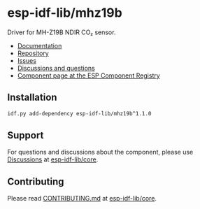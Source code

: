 # esp-idf-lib/mhz19b

Driver for MH-Z19B NDIR CO₂ sensor.

* [Documentation](https://esp-idf-lib.github.io/mhz19b/)
* [Repository](https://github.com/esp-idf-lib/mhz19b)
* [Issues](https://github.com/esp-idf-lib/mhz19b/issues)
* [Discussions and questions](https://github.com/esp-idf-lib/core/discussions)
* [Component page at the ESP Component Registry](https://components.espressif.com/components/esp-idf-lib/mhz19b)

## Installation

```sh
idf.py add-dependency esp-idf-lib/mhz19b^1.1.0
```

## Support

For questions and discussions about the component, please use
[Discussions](https://github.com/esp-idf-lib/core/discussions)
at [esp-idf-lib/core](https://github.com/esp-idf-lib/core).

## Contributing

Please read [CONTRIBUTING.md](https://github.com/esp-idf-lib/core/blob/main/CONTRIBUTING.md)
at [esp-idf-lib/core](https://github.com/esp-idf-lib/core).
